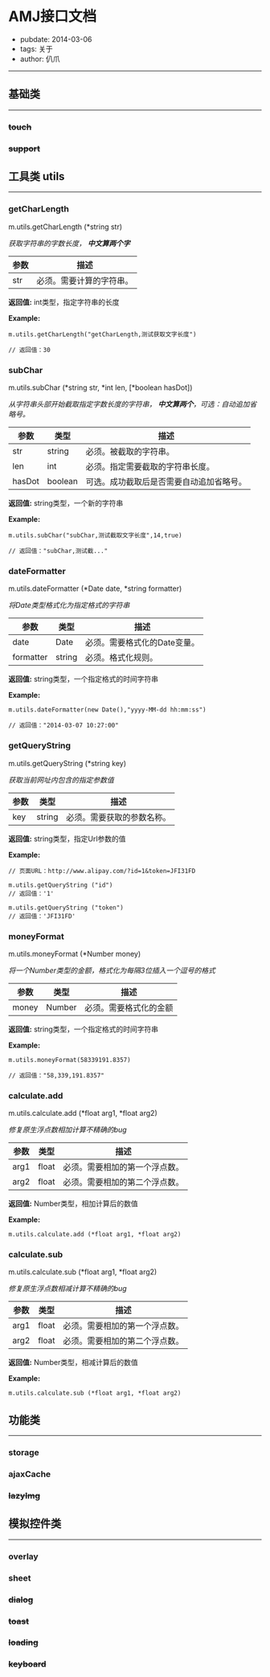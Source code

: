 # AMJ接口文档
- pubdate: 2014-03-06
- tags: 关于
- author: 仈爪

---
## 基础类
---
### ~~touch~~
### ~~support~~


## 工具类 utils
---
### getCharLength
m.utils.getCharLength (*string str)

_获取字符串的字数长度， **中文算两个字**_


| 参数 | 描述 |
| -------- | -------- |
| str   | 必须。需要计算的字符串。|

**返回值:** int类型，指定字符串的长度

**Example:**

```
m.utils.getCharLength("getCharLength,测试获取文字长度")

// 返回值：30
```


### subChar
m.utils.subChar (*string str, *int len, [*boolean hasDot])

_从字符串头部开始截取指定字数长度的字符串， **中文算两个**，可选：自动追加省略号。_

| 参数 | 类型 |描述 |
| --- | --- | --- |
| str | string | 必须。被截取的字符串。|
| len | int | 必须。指定需要截取的字符串长度。|
| hasDot | boolean | 可选。成功截取后是否需要自动追加省略号。|

**返回值:** string类型，一个新的字符串

**Example:**

```
m.utils.subChar("subChar,测试截取文字长度",14,true)

// 返回值："subChar,测试截..."
```


### dateFormatter
m.utils.dateFormatter (*Date date, *string formatter)

_将Date类型格式化为指定格式的字符串_

| 参数 | 类型 |描述 |
| --- | --- | --- |
| date | Date | 必须。需要格式化的Date变量。|
| formatter | string | 必须。格式化规则。|


**返回值:** string类型，一个指定格式的时间字符串

**Example:**

```
m.utils.dateFormatter(new Date(),"yyyy-MM-dd hh:mm:ss")

// 返回值："2014-03-07 10:27:00"
```

### getQueryString
m.utils.getQueryString (*string key)

_获取当前网址内包含的指定参数值_

| 参数 | 类型 |描述 |
| --- | --- | --- |
| key | string | 必须。需要获取的参数名称。|



**返回值:** string类型，指定Url参数的值

**Example:**

```
// 页面URL：http://www.alipay.com/?id=1&token=JFI31FD

m.utils.getQueryString ("id")
// 返回值：'1'

m.utils.getQueryString ("token")
// 返回值：'JFI31FD'

```

### moneyFormat
m.utils.moneyFormat (*Number money)

_将一个Number类型的金额，格式化为每隔3位插入一个逗号的格式_

| 参数 | 类型 |描述 |
| --- | --- | --- |
| money | Number | 必须。需要格式化的金额|

**返回值:** string类型，一个指定格式的时间字符串

**Example:**

```
m.utils.moneyFormat(58339191.8357)

// 返回值："58,339,191.8357"
```

### calculate.add
m.utils.calculate.add (*float arg1, *float arg2)

_修复原生浮点数相加计算不精确的bug_

| 参数 | 类型 |描述 |
| --- | --- | --- |
| arg1 | float | 必须。需要相加的第一个浮点数。|
| arg2 | float | 必须。需要相加的第二个浮点数。|


**返回值:** Number类型，相加计算后的数值

**Example:**

```
m.utils.calculate.add (*float arg1, *float arg2)
```

### calculate.sub
m.utils.calculate.sub (*float arg1, *float arg2)

_修复原生浮点数相减计算不精确的bug_

| 参数 | 类型 |描述 |
| --- | --- | --- |
| arg1 | float | 必须。需要相加的第一个浮点数。|
| arg2 | float | 必须。需要相加的第二个浮点数。|


**返回值:** Number类型，相减计算后的数值

**Example:**

```
m.utils.calculate.sub (*float arg1, *float arg2)
```



## 功能类
---
### storage
### ajaxCache
### ~~lazyImg~~


## 模拟控件类
---
### overlay
### sheet
### ~~dialog~~
### ~~toast~~
### ~~loading~~
### ~~keyboard~~
